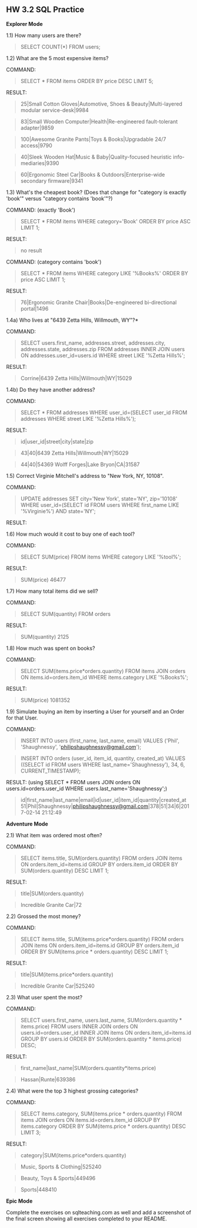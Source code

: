 ## HW 3.2 SQL Practice



**Explorer Mode**

1.1) How many users are there?
> SELECT COUNT(\*) FROM users;

1.2) What are the 5 most expensive items?

COMMAND:
>SELECT * FROM items ORDER BY price DESC LIMIT 5;

RESULT:

>25|Small Cotton Gloves|Automotive, Shoes & Beauty|Multi-layered modular service-desk|9984

>83|Small Wooden Computer|Health|Re-engineered fault-tolerant adapter|9859

>100|Awesome Granite Pants|Toys & Books|Upgradable 24/7 access|9790

>40|Sleek Wooden Hat|Music & Baby|Quality-focused heuristic info-mediaries|9390

>60|Ergonomic Steel Car|Books & Outdoors|Enterprise-wide secondary firmware|9341

1.3) What's the cheapest book? (Does that change for "category is exactly 'book'" versus "category contains 'book'"?)

COMMAND: (exactly 'Book')
>SELECT * FROM items WHERE category='Book' ORDER BY price ASC LIMIT 1;

RESULT:
>  no result

COMMAND: (category contains 'book')
>SELECT * FROM items WHERE category LIKE '%Books%' ORDER BY price ASC LIMIT 1;

RESULT:
>76|Ergonomic Granite Chair|Books|De-engineered bi-directional portal|1496


1.4a) Who lives at "6439 Zetta Hills, Willmouth, WY"?*

COMMAND:
> SELECT users.first_name, addresses.street, addresses.city, addresses.state, addresses.zip FROM addresses INNER JOIN users ON addresses.user_id=users.id WHERE street LIKE '%Zetta Hills%';

RESULT:
>Corrine|6439 Zetta Hills|Willmouth|WY|15029

1.4b) Do they have another address?

COMMAND:
>SELECT * FROM addresses WHERE user_id=(SELECT user_id FROM addresses WHERE street LIKE '%Zetta Hills%');

RESULT:
>id|user_id|street|city|state|zip

>43|40|6439 Zetta Hills|Willmouth|WY|15029

>44|40|54369 Wolff Forges|Lake Bryon|CA|31587

1.5) Correct Virginie Mitchell's address to "New York, NY, 10108".

COMMAND:
>UPDATE addresses SET city='New York', state='NY', zip='10108' WHERE user_id=(SELECT id FROM users WHERE first_name LIKE '%Virginie%') AND state='NY';

RESULT:

>

1.6) How much would it cost to buy one of each tool?

COMMAND:
>SELECT SUM(price) FROM items WHERE category LIKE '%tool%';

RESULT:
>SUM(price)
46477

1.7) How many total items did we sell?

COMMAND:
>SELECT SUM(quantity) FROM orders

RESULT:
>SUM(quantity)
2125

1.8) How much was spent on books?

COMMAND:
>SELECT SUM(items.price*orders.quantity) FROM items JOIN orders ON items.id=orders.item_id WHERE items.category LIKE '%Books%';

RESULT:
>SUM(price)
1081352

1.9) Simulate buying an item by inserting a User for yourself and an Order for that User.

COMMAND:
> INSERT INTO users (first_name, last_name, email) VALUES ('Phil', 'Shaughnessy', 'philipshaughnessy@gmail.com');

> INSERT INTO orders (user_id, item_id, quantity, created_at) VALUES ((SELECT id FROM users WHERE last_name='Shaughnessy'), 34, 6, CURRENT_TIMESTAMP);

RESULT: (using SELECT * FROM users JOIN orders ON users.id=orders.user_id WHERE users.last_name='Shaughnessy';)
> id|first_name|last_name|email|id|user_id|item_id|quantity|created_at
>51|Phil|Shaughnessy|philipshaughnessy@gmail.com|378|51|34|6|2017-02-14 21:12:49



**Adventure Mode**

2.1) What item was ordered most often?


COMMAND:
> SELECT items.title, SUM(orders.quantity) FROM orders JOIN items ON orders.item_id=items.id GROUP BY orders.item_id ORDER BY SUM(orders.quantity) DESC LIMIT 1;



RESULT:
> title|SUM(orders.quantity)

>Incredible Granite Car|72

2.2) Grossed the most money?


COMMAND:

> SELECT items.title, SUM(items.price*orders.quantity) FROM orders JOIN items ON orders.item_id=items.id GROUP BY orders.item_id ORDER BY SUM(items.price * orders.quantity) DESC LIMIT 1;

RESULT:
> title|SUM(items.price*orders.quantity)

> Incredible Granite Car|525240

2.3) What user spent the most?

COMMAND:
> SELECT users.first_name, users.last_name, SUM(orders.quantity * items.price) FROM users INNER JOIN orders ON users.id=orders.user_id INNER JOIN items ON orders.item_id=items.id GROUP BY users.id ORDER BY SUM(orders.quantity * items.price) DESC;

RESULT:
> first_name|last_name|SUM(orders.quantity*items.price)

> Hassan|Runte|639386

2.4) What were the top 3 highest grossing categories?

COMMAND:
> SELECT items.category, SUM(items.price * orders.quantity) FROM items JOIN orders ON items.id=orders.item_id GROUP BY items.category ORDER BY SUM(items.price * orders.quantity) DESC LIMIT 3;

RESULT:
> category|SUM(items.price*orders.quantity)

> Music, Sports & Clothing|525240

> Beauty, Toys & Sports|449496

> Sports|448410

**Epic Mode**

Complete the exercises on sqlteaching.com as well and add a screenshot of the final screen showing all exercises completed to your README.

